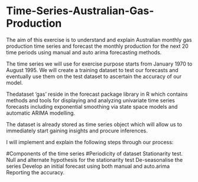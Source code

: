 # Time-Series-Australian-Gas-Production

The aim of this exercise is to understand and explain Australian monthly gas production
time series and forecast the monthly production for the next 20 time periods using manual
and auto arima forecasting methods. 

The time series we will use for exercise purpose starts from January 1970 to August 1995.
We will create a training dataset to test our forecasts and eventually use them on the test dataset to ascertain the accuracy of our model. 

Thedataset ‘gas’ reside in the forecast package library in R which contains methods and tools for
displaying and analyzing univariate time series forecasts including exponential smoothing
via state space models and automatic ARIMA modelling.

The dataset is already stored as time series object which will allow us to immediately start
gaining insights and procure inferences. 

I will implement and explain the following steps through our process: 

#Components of the time series 
#Periodicity of dataset
Stationarity test.
Null and alternate hypothesis for the stationarity test 
De-seasonalise the series
Develop an initial forecast using both manual and auto.arima 
Reporting the accuracy.
